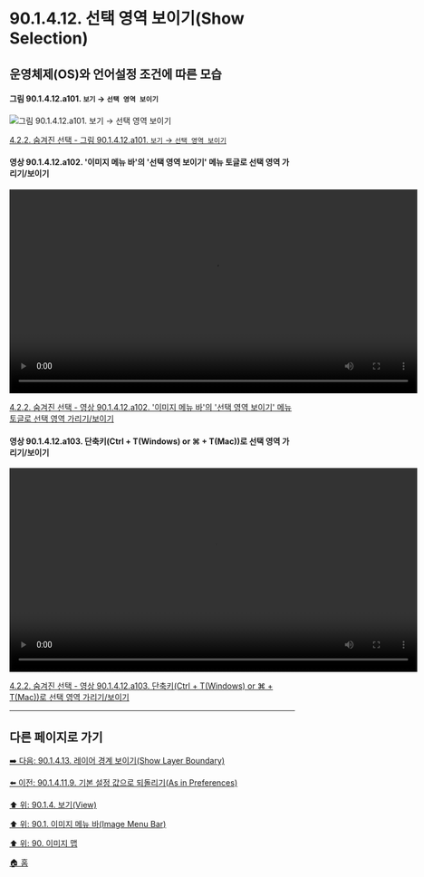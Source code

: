 # 90.1.4.12. 선택 영역 보이기(Show Selection)
## 운영체제(OS)와 언어설정 조건에 따른 모습
#### 그림 90.1.4.12.a101. `보기`  →  `선택 영역 보이기`
![그림 90.1.4.12.a101. `보기`  →  `선택 영역 보이기`](https://github.com/wonder13662/gimp/assets/15767104/bb794f64-e5fb-449c-85b2-1cddac0ea296)

[4.2.2. 숨겨진 선택 - 그림 90.1.4.12.a101. `보기`  →  `선택 영역 보이기`](https://wonder13662.github.io/gimp/2.10.36_ko/04-02-02-the-selection-is-hidden.html#%EA%B7%B8%EB%A6%BC-901412a101-%EB%B3%B4%EA%B8%B0----%EC%84%A0%ED%83%9D-%EC%98%81%EC%97%AD-%EB%B3%B4%EC%9D%B4%EA%B8%B0)

#### 영상 90.1.4.12.a102. '이미지 메뉴 바'의 '선택 영역 보이기' 메뉴 토글로 선택 영역 가리기/보이기
<video controls="controls" width="720" environment="MacOS:Sonoma 14.2.1 GIMP 2.10.36" src="https://github.com/wonder13662/gimp/assets/15767104/e1234cf2-0f8d-465b-baac-b732be5af7a4"></video>

[4.2.2. 숨겨진 선택 - 영상 90.1.4.12.a102. '이미지 메뉴 바'의 '선택 영역 보이기' 메뉴 토글로 선택 영역 가리기/보이기](https://wonder13662.github.io/gimp/2.10.36_ko/04-02-02-the-selection-is-hidden.html#%EC%98%81%EC%83%81-901412a102-%EC%9D%B4%EB%AF%B8%EC%A7%80-%EB%A9%94%EB%89%B4-%EB%B0%94%EC%9D%98-%EC%84%A0%ED%83%9D-%EC%98%81%EC%97%AD-%EB%B3%B4%EC%9D%B4%EA%B8%B0-%EB%A9%94%EB%89%B4-%ED%86%A0%EA%B8%80%EB%A1%9C-%EC%84%A0%ED%83%9D-%EC%98%81%EC%97%AD-%EA%B0%80%EB%A6%AC%EA%B8%B0%EB%B3%B4%EC%9D%B4%EA%B8%B0)

#### 영상 90.1.4.12.a103. 단축키(Ctrl + T(Windows) or ⌘ + T(Mac))로 선택 영역 가리기/보이기
<video controls="controls" width="720" environment="MacOS:Sonoma 14.2.1 GIMP 2.10.36" src="https://github.com/wonder13662/gimp/assets/15767104/a2dd03ee-ee24-421e-9cde-7d54c44a313a"></video>

[4.2.2. 숨겨진 선택 - 영상 90.1.4.12.a103. 단축키(Ctrl + T(Windows) or ⌘ + T(Mac))로 선택 영역 가리기/보이기](https://wonder13662.github.io/gimp/2.10.36_ko/04-02-02-the-selection-is-hidden.html#%EC%98%81%EC%83%81-901412a103-%EB%8B%A8%EC%B6%95%ED%82%A4ctrl--twindows-or---tmac%EB%A1%9C-%EC%84%A0%ED%83%9D-%EC%98%81%EC%97%AD-%EA%B0%80%EB%A6%AC%EA%B8%B0%EB%B3%B4%EC%9D%B4%EA%B8%B0)

***

## 다른 페이지로 가기

[➡️ 다음: 90.1.4.13. 레이어 경계 보이기(Show Layer Boundary)](./90-01-04-viewx-13-show_layer_boundary.md)

[⬅️ 이전: 90.1.4.11.9. 기본 설정 값으로 되돌리기(As in Preferences)](./90-01-04-viewx-11-color_managementx-09-as_in_preferences.md)

[⬆️ 위: 90.1.4. 보기(View)](./90-01-04-view.md)

[⬆️ 위: 90.1. 이미지 메뉴 바(Image Menu Bar)](./90-01-00-image-menu-bar.md)

[⬆️ 위: 90. 이미지 맵](./90-00-image-map.md)

[🏠 홈](./00-home.md)
